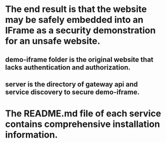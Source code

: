 # The end result is that the website may be safely embedded into an IFrame as a security demonstration for an unsafe website.

## demo-iframe folder is the original website that lacks authentication and authorization.

## server is the directory of gateway api and service discovery to secure demo-iframe.

# The README.md file of each service contains comprehensive installation information.
